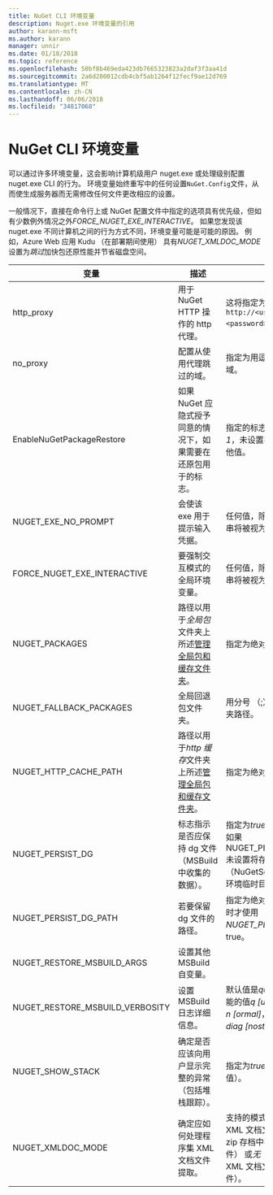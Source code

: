 ```yaml
---
title: NuGet CLI 环境变量
description: Nuget.exe 环境变量的引用
author: karann-msft
ms.author: karann
manager: unnir
ms.date: 01/18/2018
ms.topic: reference
ms.openlocfilehash: 50bf8b469eda423db7665323823a2daf3f3aa41d
ms.sourcegitcommit: 2a6d200012cdb4cbf5ab1264f12fecf9ae12d769
ms.translationtype: MT
ms.contentlocale: zh-CN
ms.lasthandoff: 06/06/2018
ms.locfileid: "34817068"
---
```

# <a name="nuget-cli-environment-variables"></a>NuGet CLI 环境变量

可以通过许多环境变量，这会影响计算机级用户 nuget.exe 或处理级别配置 nuget.exe CLI 的行为。 环境变量始终重写中的任何设置`NuGet.Config`文件，从而使生成服务器而无需修改任何文件更改相应的设置。

一般情况下，直接在命令行上或 NuGet 配置文件中指定的选项具有优先级，但如有少数例外情况之外*FORCE_NUGET_EXE_INTERACTIVE*。 如果您发现该 nuget.exe 不同计算机之间的行为方式不同，环境变量可能是可能的原因。 例如，Azure Web 应用 Kudu （在部署期间使用） 具有*NUGET_XMLDOC_MODE*设置为*跳过*加快包还原性能并节省磁盘空间。

| 变量 | 描述 | 备注 |
| --- | --- | --- |
| http_proxy | 用于 NuGet HTTP 操作的 http 代理。 | 这将指定为`http://<username>:<password>@proxy.com`。 |
| no_proxy | 配置从使用代理跳过的域。 | 指定为用逗号 （，） 分隔的域。 |
| EnableNuGetPackageRestore | 如果 NuGet 应隐式授予同意的情况下，如果需要在还原包用于的标志。 | 指定的标志将被视为*true*或*1*，未设置视为标志的任何其他值。 |
| NUGET_EXE_NO_PROMPT | 会使该 exe 用于提示输入凭据。 | 任何值，除了 null 或空字符串将被视为此标记集/true。 |
| FORCE_NUGET_EXE_INTERACTIVE | 要强制交互模式的全局环境变量。 | 任何值，除了 null 或空字符串将被视为此标记集/true。 |
| NUGET_PACKAGES | 路径以用于*全局包*文件夹上所述[管理全局包和缓存文件夹](../consume-packages/managing-the-global-packages-and-cache-folders.md)。 | 指定为绝对路径。 |
| NUGET_FALLBACK_PACKAGES | 全局回退包文件夹。 | 用分号 （;） 分隔的绝对文件夹路径。 |
| NUGET_HTTP_CACHE_PATH | 路径以用于*http 缓存*文件夹上所述[管理全局包和缓存文件夹](../consume-packages/managing-the-global-packages-and-cache-folders.md)。 | 指定为绝对路径。 |
| NUGET_PERSIST_DG | 标志指示是否应保持 dg 文件 （MSBuild 中收集的数据）。 | 指定为*true*或*false* （默认），如果 NUGET_PERSIST_DG_PATH 未设置将存储到临时目录 （NuGetScratch 文件夹当前环境临时目录中）。 |
| NUGET_PERSIST_DG_PATH | 若要保留 dg 文件的路径。 | 指定为绝对路径，此选项是时才使用*NUGET_PERSIST_DG*设置为 true。 |
| NUGET_RESTORE_MSBUILD_ARGS | 设置其他 MSBuild 自变量。 | |
| NUGET_RESTORE_MSBUILD_VERBOSITY | 设置 MSBuild 日志详细信息。 | 默认值是*quiet* ("/ v: q")。 可能的值*q [uiet]*， *m [最低]*， *n [ormal]*， *d [etailed]*，和*diag [nostic]*。 |
| NUGET_SHOW_STACK | 确定是否应该向用户显示完整的异常 （包括堆栈跟踪）。 | 指定为*true*或*false* （默认值）。 |
| NUGET_XMLDOC_MODE | 确定应如何处理程序集 XML 文档文件提取。 | 支持的模式为*跳过*（不提取 XML 文档文件），*压缩*（作为 zip 存档中存储 XML 文档文件） 或*无*（默认值为，将 XML 文档文件视为常规文件）。 |
